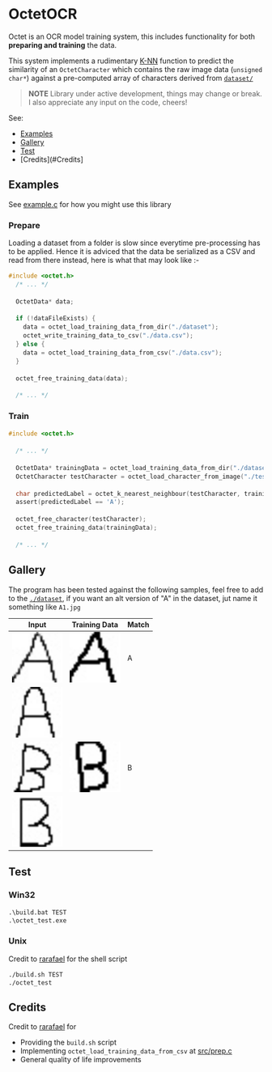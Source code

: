 # OctetOCR

Octet is an OCR model training system, this includes functionality for both **preparing and training** the data.

This system implements a rudimentary [K-NN](https://www.ibm.com/topics/knn) function to predict the similarity of an `OctetCharacter` which contains the raw image data (`unsigned char*`) against a pre-computed array of characters derived from [`dataset/`](./dataset)

> **NOTE**
> Library under active development, things may change or break. I also appreciate any input on the code, cheers!

See:

- [Examples](#examples)
- [Gallery](#gallery)
- [Test](#Test)
- [Credits](#Credits]

## Examples

See [example.c](./example.c) for how you might use this library

### Prepare

Loading a dataset from a folder is slow since everytime pre-processing has to be applied. Hence it is adviced that the data be serialized as a CSV and read from there instead, here is what that may look like :-

```c
#include <octet.h>
  /* ... */

  OctetData* data;

  if (!dataFileExists) {
    data = octet_load_training_data_from_dir("./dataset");
    octet_write_training_data_to_csv("./data.csv");
  } else {
    data = octet_load_training_data_from_csv("./data.csv");
  }

  octet_free_training_data(data);

  /* ... */
```

### Train

```c
#include <octet.h>

  /* ... */

  OctetData* trainingData = octet_load_training_data_from_dir("./dataset");
  OctetCharacter testCharacter = octet_load_character_from_image("./tests/test_data/test-A.jpg");

  char predictedLabel = octet_k_nearest_neighbour(testCharacter, trainingData, /* k */ 3);
  assert(predictedLabel == 'A');

  octet_free_character(testCharacter);
  octet_free_training_data(trainingData);

  /* ... */
```

## Gallery

The program has been tested against the following samples, feel free to add to the [`./dataset`](./dataset), if you want an alt version of "A" in the dataset, jut name it something like `A1.jpg`

| Input                                                          | Training Data                             | Match |
| -------------------------------------------------------------- | ----------------------------------------- | ----- |
| <img src="./tests/test_data/test-A.jpg" width="100" />         | <img src="./dataset/A.jpg" width="100" /> | A     |
| <img src="./tests/test_data/test-A-rounded.jpg" width="100" /> |                                           |       |
| <img src="./tests/test_data/test-B.jpg" width="100" />         | <img src="./dataset/B.jpg" width="100" /> | B     |
| <img src="./tests/test_data/test-B-alt.jpg" width="100" />     |                                           |       |

## Test

### Win32

```console
.\build.bat TEST
.\octet_test.exe
```

### Unix

Credit to [rarafael](https://github.com/rarafael) for the shell script

```console
./build.sh TEST
./octet_test
```

## Credits

Credit to [rarafael](https://github.com/rarafael) for 
- Providing the `build.sh` script
- Implementing `octet_load_training_data_from_csv` at [src/prep.c](./src/prep.c)
- General quality of life improvements
